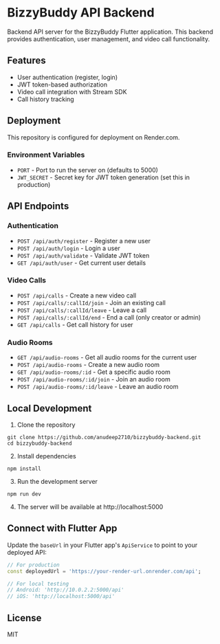 # BizzyBuddy API Backend

Backend API server for the BizzyBuddy Flutter application. This backend provides authentication, user management, and video call functionality.

## Features

- User authentication (register, login)
- JWT token-based authorization
- Video call integration with Stream SDK
- Call history tracking

## Deployment

This repository is configured for deployment on Render.com.

### Environment Variables

- `PORT` - Port to run the server on (defaults to 5000)
- `JWT_SECRET` - Secret key for JWT token generation (set this in production)

## API Endpoints

### Authentication
- `POST /api/auth/register` - Register a new user
- `POST /api/auth/login` - Login a user
- `POST /api/auth/validate` - Validate JWT token
- `GET /api/auth/user` - Get current user details

### Video Calls
- `POST /api/calls` - Create a new video call
- `POST /api/calls/:callId/join` - Join an existing call
- `POST /api/calls/:callId/leave` - Leave a call
- `POST /api/calls/:callId/end` - End a call (only creator or admin)
- `GET /api/calls` - Get call history for user

### Audio Rooms
- `GET /api/audio-rooms` - Get all audio rooms for the current user
- `POST /api/audio-rooms` - Create a new audio room
- `GET /api/audio-rooms/:id` - Get a specific audio room
- `POST /api/audio-rooms/:id/join` - Join an audio room
- `POST /api/audio-rooms/:id/leave` - Leave an audio room

## Local Development

1. Clone the repository
```
git clone https://github.com/anudeep2710/bizzybuddy-backend.git
cd bizzybuddy-backend
```

2. Install dependencies
```
npm install
```

3. Run the development server
```
npm run dev
```

4. The server will be available at http://localhost:5000

## Connect with Flutter App

Update the `baseUrl` in your Flutter app's `ApiService` to point to your deployed API:

```dart
// For production
const deployedUrl = 'https://your-render-url.onrender.com/api';

// For local testing
// Android: 'http://10.0.2.2:5000/api'
// iOS: 'http://localhost:5000/api'
```

## License

MIT